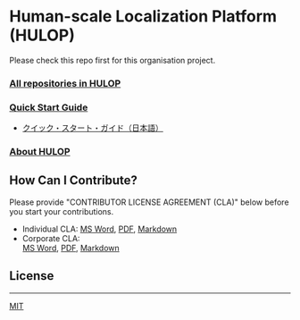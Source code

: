 <!--
The MIT License (MIT)

Copyright (c) 2014, 2015 IBM Corporation
Permission is hereby granted, free of charge, to any person obtaining a copy
of this software and associated documentation files (the "Software"), to deal
in the Software without restriction, including without limitation the rights
to use, copy, modify, merge, publish, distribute, sublicense, and/or sell
copies of the Software, and to permit persons to whom the Software is
furnished to do so, subject to the following conditions:

The above copyright notice and this permission notice shall be included in all
copies or substantial portions of the Software.

THE SOFTWARE IS PROVIDED "AS IS", WITHOUT WARRANTY OF ANY KIND, EXPRESS OR
IMPLIED, INCLUDING BUT NOT LIMITED TO THE WARRANTIES OF MERCHANTABILITY,
FITNESS FOR A PARTICULAR PURPOSE AND NONINFRINGEMENT. IN NO EVENT SHALL THE
AUTHORS OR COPYRIGHT HOLDERS BE LIABLE FOR ANY CLAIM, DAMAGES OR OTHER
LIABILITY, WHETHER IN AN ACTION OF CONTRACT, TORT OR OTHERWISE, ARISING FROM,
OUT OF OR IN CONNECTION WITH THE SOFTWARE OR THE USE OR OTHER DEALINGS IN THE
SOFTWARE.
-->

# Human-scale Localization Platform (HULOP)

Please check this repo first for this organisation project.

### [All repositories in HULOP](https://github.com/hulop/)

### [Quick Start Guide](quick_start/index.md)

- [クイック・スタート・ガイド（日本語）](quick_start_ja/index.md)

### [About HULOP](http://hulop.mybluemix.net)

## How Can I Contribute?

Please provide "CONTRIBUTOR LICENSE AGREEMENT (CLA)" below before you start your contributions.

- Individual CLA: 
  [MS Word](https://github.com/hulop/00Readme/blob/master/cla-individual.docx), 
  [PDF](https://github.com/hulop/00Readme/blob/master/cla-individual.pdf), 
  [Markdown](https://github.com/hulop/00Readme/blob/master/cla-individual.md)
- Corporate CLA:  
  [MS Word](https://github.com/hulop/00Readme/blob/master/cla-corporate.docx), 
  [PDF](https://github.com/hulop/00Readme/blob/master/cla-corporate.pdf), 
  [Markdown](https://github.com/hulop/00Readme/blob/master/cla-corporate.md)

## License
----
[MIT](http://opensource.org/licenses/MIT)
